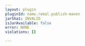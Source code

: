 ```yaml
---
layout: plugin
pluginId: name.remal.publish-maven
jarSha1: INVALID
isJarAvailable: false
error: NONE
violations: []

---
```

